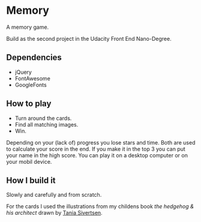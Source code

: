 # Memory
A memory game.

Build as the second project in the Udacity Front End Nano-Degree.

## Dependencies
* jQuery
* FontAwesome
* GoogleFonts

## How to play
+ Turn around the cards.
+ Find all matching images.
+ Win.

Depending on your (lack of) progress you lose stars and time. Both are used to calculate your score in the end. If you make it in the top 3 you can put your name in the high score.
You can play it on a desktop computer or on your mobil device.

## How I build it
Slowly and carefully and from scratch.

For the cards I used the illustrations from my childens book *the hedgehog & his architect* drawn by [Tania Sivertsen](https://taniasivertsen.jimdo.com/).

